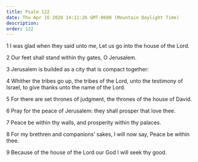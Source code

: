 ```yaml
---
title: Psalm 122
date: Thu Apr 16 2020 14:11:26 GMT-0600 (Mountain Daylight Time)
description: 
order: 122
---
```


<p>
  1 I was glad when they said unto me, Let us go into the house of the Lord.
</p>
<p>2 Our feet shall stand within thy gates, O Jerusalem.</p>
<p>3 Jerusalem is builded as a city that is compact together:</p>
<p>
  4 Whither the tribes go up, the tribes of the Lord, unto the testimony of
  Israel, to give thanks unto the name of the Lord.
</p>
<p>
  5 For there are set thrones of judgment, the thrones of the house of David.
</p>
<p>6 Pray for the peace of Jerusalem: they shall prosper that love thee.</p>
<p>7 Peace be within thy walls, and prosperity within thy palaces.</p>
<p>
  8 For my brethren and companions&#x2019; sakes, I will now say, Peace be
  within thee.
</p>
<p>9 Because of the house of the Lord our God I will seek thy good.</p>
